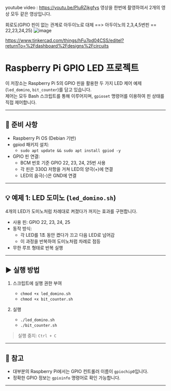 youtube video :  https://youtu.be/PluRZjkgfys     영상을 한번에 촬영하여서 2개의 영상 모두 같은 영상입니다.





회로도(GPIO 핀이 없는 관계로 아두이노로 대체 ==> 아두이노의 2,3,4,5번핀 == 22,23,24,25)
![image](https://github.com/user-attachments/assets/e9d092cf-80d8-4587-a01d-31360c34d2fa)

https://www.tinkercad.com/things/hFu7pd04CSS/editel?returnTo=%2Fdashboard%2Fdesigns%2Fcircuits



# Raspberry Pi GPIO LED 프로젝트

이 저장소는 Raspberry Pi 5의 GPIO 핀을 활용한 두 가지 LED 제어 예제(`led_domino`, `bit_counter`)를 담고 있습니다.  
제어는 모두 Bash 스크립트를 통해 이루어지며, `gpioset` 명령어를 이용하여 핀 상태를 직접 제어합니다.

---

## 🔧 준비 사항

- Raspberry Pi OS (Debian 기반)
- gpiod 패키지 설치:
  - `sudo apt update && sudo apt install gpiod -y`
- GPIO 핀 연결:
  - BCM 번호 기준 GPIO 22, 23, 24, 25번 사용
  - 각 핀은 330Ω 저항을 거쳐 LED의 양극(+)에 연결
  - LED의 음극(-)은 GND에 연결

---

## 💡 예제 1: LED 도미노 (`led_domino.sh`)

4개의 LED가 도미노처럼 차례대로 켜졌다가 꺼지는 효과를 구현합니다.

- 사용 핀: GPIO 22, 23, 24, 25
- 동작 방식:
  - 각 LED를 1초 동안 켰다가 끄고 다음 LED로 넘어감
  - 이 과정을 반복하여 도미노처럼 차례로 점등
- 무한 루프 형태로 반복 실행


---

## ▶️ 실행 방법

1. 스크립트에 실행 권한 부여
   - `chmod +x led_domino.sh`
   - `chmod +x bit_counter.sh`

2. 실행
   - `./led_domino.sh`
   - `./bit_counter.sh`

> 실행 중지: `Ctrl + C`

---

## 📌 참고

- 대부분의 Raspberry Pi에서는 GPIO 컨트롤러 이름이 `gpiochip0`입니다.
- 정확한 GPIO 정보는 `gpioinfo` 명령어로 확인 가능합니다.

---
